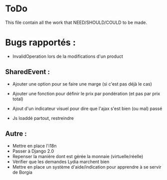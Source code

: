 # ToDo
This file contain all the work that NEED/SHOULD/COULD to be made.

# Bugs rapportés :
- InvalidOperation lors de la modifications d'un product



## SharedEvent :

- Ajouter une option pour se faire une marge (si c'est pas déjà le cas)
- Ajouter une fonction pour définir le prix par pondération (et pas par prix total)
- Ajout d'un indicateur visuel pour dire que l'ajax s'est bien (ou mal) passé

- Js loaddé partout, restreindre

## Autre :

- Mettre en place l'i18n
- Passer à Django 2.0
- Repenser la manière dont est gérée la monnaie (virtuelle/réelle)
- Vérifier que les demandes Lydia marchent bien
- Mettre en place un système d'aide/indication pour apprendre à se servir de Borgia
